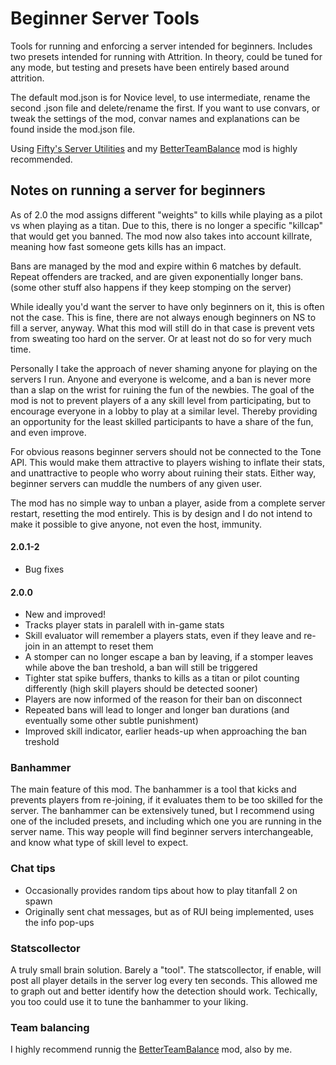 # Beginner Server Tools

Tools for running and enforcing a server intended for beginners. Includes two presets intended for running with Attrition. In theory, could be tuned for any mode, but testing and presets have been entirely based around attrition.

The default mod.json is for Novice level, to use intermediate, rename the second .json file and delete/rename the first. If you want to use convars, or tweak the settings of the mod, convar names and explanations can be found inside the mod.json file.

Using [Fifty's Server Utilities](https://northstar.thunderstore.io/package/Fifty/Server_Utilities/) and my [BetterTeamBalance](https://northstar.thunderstore.io/package/MentalEdge/BetterTeamBalance/) mod is highly recommended.

## Notes on running a server for beginners

As of 2.0 the mod assigns different "weights" to kills while playing as a pilot vs when playing as a titan. Due to this, there is no longer a specific "killcap" that would get you banned. The mod now also takes into account killrate, meaning how fast someone gets kills has an impact.

Bans are managed by the mod and expire within 6 matches by default. Repeat offenders are tracked, and are given exponentially longer bans. (some other stuff also happens if they keep stomping on the server)

While ideally you'd want the server to have only beginners on it, this is often not the case. This is fine, there are not always enough beginners on NS to fill a server, anyway. What this mod will still do in that case is prevent vets from sweating too hard on the server. Or at least not do so for very much time.

Personally I take the approach of never shaming anyone for playing on the servers I run. Anyone and everyone is welcome, and a ban is never more than a slap on the wrist for ruining the fun of the newbies. The goal of the mod is not to prevent players of a any skill level from participating, but to encourage everyone in a lobby to play at a similar level. Thereby providing an opportunity for the least skilled participants to have a share of the fun, and even improve.

For obvious reasons beginner servers should not be connected to the Tone API. This would make them attractive to players wishing to inflate their stats, and unattractive to people who worry about ruining their stats. Either way, beginner servers can muddle the numbers of any given user.

The mod has no simple way to unban a player, aside from a complete server restart, resetting the mod entirely. This is by design and I do not intend to make it possible to give anyone, not even the host, immunity.

#### 2.0.1-2

- Bug fixes

#### 2.0.0

- New and improved!
- Tracks player stats in paralell with in-game stats
- Skill evaluator will remember a players stats, even if they leave and re-join in an attempt to reset them
- A stomper can no longer escape a ban by leaving, if a stomper leaves while above the ban treshold, a ban will still be triggered
- Tighter stat spike buffers, thanks to kills as a titan or pilot counting differently (high skill players should be detected sooner)
- Players are now informed of the reason for their ban on disconnect
- Repeated bans will lead to longer and longer ban durations (and eventually some other subtle punishment)
- Improved skill indicator, earlier heads-up when approaching the ban treshold

### Banhammer

The main feature of this mod. The banhammer is a tool that kicks and prevents players from re-joining, if it evaluates them to be too skilled for the server. The banhammer can be extensively tuned, but I recommend using one of the included presets, and including which one you are running in the server name. This way people will find beginner servers interchangeable, and know what type of skill level to expect.

### Chat tips

- Occasionally provides random tips about how to play titanfall 2 on spawn
- Originally sent chat messages, but as of RUI being implemented, uses the info pop-ups

### Statscollector

A truly small brain solution. Barely a "tool". The statscollector, if enable, will post all player details in the server log every ten seconds. This allowed me to graph out and better identify how the detection should work. Techically, you too could use it to tune the banhammer to your liking.

### Team balancing

I highly recommend runnig the [BetterTeamBalance](https://northstar.thunderstore.io/package/MentalEdge/BetterTeamBalance/) mod, also by me.
